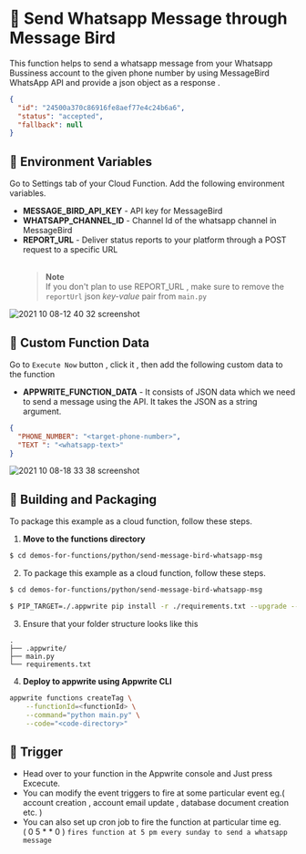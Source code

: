 # 📧 Send Whatsapp Message through Message Bird

This function helps to send a whatsapp message from your Whatsapp Bussiness account to the given phone number by using MessageBird WhatsApp API and provide a json object as a response .

```json
{
  "id": "24500a370c86916fe8aef77e4c24b6a6",
  "status": "accepted",
  "fallback": null
}
```

## 📝 Environment Variables

Go to Settings tab of your Cloud Function. Add the following environment variables.

- **MESSAGE_BIRD_API_KEY** - API key for MessageBird
- **WHATSAPP_CHANNEL_ID** - Channel Id of the whatsapp channel in MessageBird
- **REPORT_URL** - Deliver status reports to your platform through a POST request to a specific URL
  <br><br>
  > **Note** <br> If you don't plan to use REPORT_URL , make sure to remove the `reportUrl` json *key-value* pair from `main.py`

![2021 10 08-12 40 32 screenshot](https://user-images.githubusercontent.com/63491234/136563554-946289f4-4eaf-4802-85a5-65e5da87178a.png)


## 📝 Custom Function Data

Go to `Execute Now` button , click it , then add the following custom data to the function

- **APPWRITE_FUNCTION_DATA** - It consists of JSON data which we need to send a message using the API. It takes the JSON as a string argument.

```json
{
  "PHONE_NUMBER": "<target-phone-number>",
  "TEXT ": "<whatsapp-text>"
}
```
![2021 10 08-18 33 38 screenshot](https://user-images.githubusercontent.com/63491234/136563782-e2c1587b-477c-4030-bf09-de50063c7104.png)

## 🚀 Building and Packaging

To package this example as a cloud function, follow these steps.

1. **Move to the functions directory**

```bash
$ cd demos-for-functions/python/send-message-bird-whatsapp-msg
```

2. To package this example as a cloud function, follow these steps.

```bash
$ cd demos-for-functions/python/send-message-bird-whatsapp-msg

$ PIP_TARGET=./.appwrite pip install -r ./requirements.txt --upgrade --ignore-installed
```

3. Ensure that your folder structure looks like this

```
.
├── .appwrite/
├── main.py
└── requirements.txt
```

4. **Deploy to appwrite using Appwrite CLI**

```bash
appwrite functions createTag \
    --functionId=<functionId> \
    --command="python main.py" \
    --code="<code-directory>"
```

## 🎯 Trigger

- Head over to your function in the Appwrite console and Just press Excecute.
- You can modify the event triggers to fire at some particular event eg.( account creation , account email update , database document creation etc. )
- You can also set up cron job to fire the function at particular time eg.<br>
  ( 0 5 \* \* 0 ) `fires function at 5 pm every sunday to send a whatsapp message`
